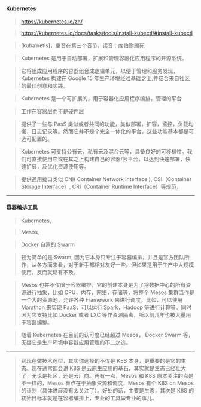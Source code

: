 #### Kubernetes
>https://kubernetes.io/zh/

>https://kubernetes.io/docs/tasks/tools/install-kubectl/#install-kubectl

>[kubə’netis]，重音在第三个音节，读音：库伯耐踢死

>Kubernetes 是用于自动部署，扩展和管理容器化应用程序的开源系统。

>它将组成应用程序的容器组合成逻辑单元，以便于管理和服务发现，Kubernetes 构建在 Google 15 年生产环境经验基础之上,并结合来自社区的最佳创意和实践。

>Kubernetes 是一个可扩展的，用于容器化应用程序编排，管理的平台

>工作在容器层而不是硬件层

>提供了一些与 PasS 类似或者共同的功能，类似部署，扩容，监控，负载均衡，日志记录等。然而它并不是个完全一体化的平台，这些功能基本都是可选可配置的。

>Kubernetes 可支持公有云，私有云及混合云等，具备良好的可移植性。我们可直接使用它或在其之上构建自己的容器/云平台，以达到快速部署，快速扩展，及优化资源使用等。

>提供通用接口类似 CNI( Container Network Interface ), CSI（Container Storage Interface）, CRI（Container Runtime Interface）等规范，

***
#### 容器编排工具
>Kubernetes,

>Mesos,

>Docker 自家的 Swarm

>较为简单的是 Swarm, 因为它本身只专注于容器编排，并且是官方团队所作，从各方面来看，对于新手都相对友好一些。但如果是用于生产中大规模使用，反而就略有不及。

>Mesos 也并不仅限于容器编排，它的创建本身是为了将数据中心的所有资源进行抽象，比如 CPU，内存，网络，存储等，将整个 Mesos 集群当作是一个大的资源池，允许各种 Framework 来进行调度。比如，可以使用 Marathon 来实现 PaaS，可以运行 Spark，Hadoop 等进行计算等。同时因为它支持比如 Docker 或者 LXC 等作资源隔离，所以前几年也被大量用于容器编排。

>随着 Kubernetes 在目前的认可度已经超过 Mesos， Docker Swarm 等，无疑它是生产环境中容器应用管理的不二之选。

***
>到现在做技术选型，其实你选择的不仅是 K8S 本身，更重要的是它的生态。现在通常都会讲 K8S 是云原生应用的基石，其实就是生态已经壮大了，无论是社区，还是云厂商。再有一点，Mesos 和 K8S 原本关注的点是不一样的，Mesos 重点在于抽象资源和调度，Mesos 有个 K8S on Mesos 的计划（具体进展没有太关注了）。好处的话，主要是生态，其次是 K8S 的初始目标本就是在容器编排上，专业的工具做专业的事儿。